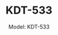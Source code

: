 ---
templateKey: product-item
description: '3 head boring machine

  1 horizontal

  2 verticals

  Working length: 1800 mm'
image: /img/kdt-533.jpg
parameters:
- description: []
  image: /img/kdt-533_param_1.jpg
  title: ''
- description: []
  image: /img/kdt-533_param_2.jpg
  title: ''
subtitle: 'Model: KDT-533'
title: KDT-533
---